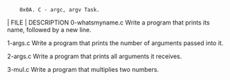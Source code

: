 		0x0A. C - argc, argv Task.

|	FILE	|	DESCRIPTION
0-whatsmyname.c	 Write a program that prints its name, followed by a new line.

1-args.c	 Write a program that prints the number of arguments passed into it.

2-args.c	 Write a program that prints all arguments it receives.

3-mul.c		 Write a program that multiplies two numbers.
